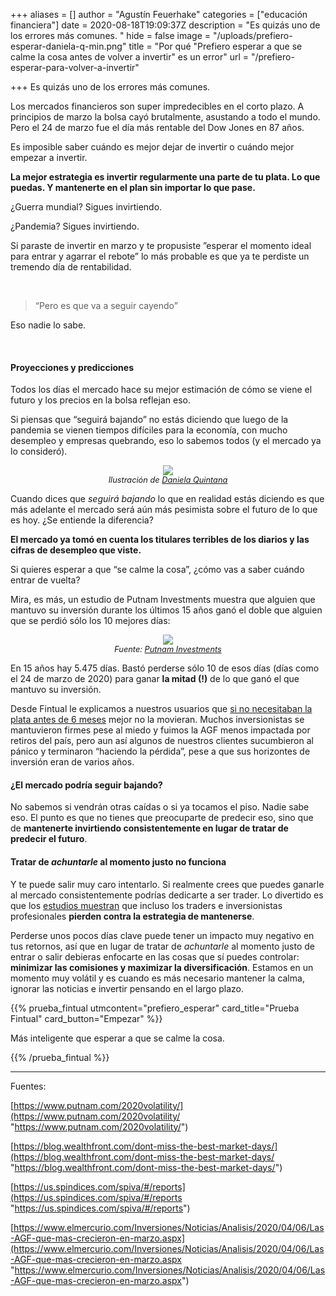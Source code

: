 +++
aliases = []
author = "Agustín Feuerhake"
categories = ["educación financiera"]
date = 2020-08-18T19:09:37Z
description = "Es quizás uno de los errores más comunes. "
hide = false
image = "/uploads/prefiero-esperar-daniela-q-min.png"
title = "Por qué \"Prefiero esperar a que se calme la cosa antes de volver a invertir\" es un error"
url = "/prefiero-esperar-para-volver-a-invertir"

+++
Es quizás uno de los errores más comunes.

Los mercados financieros son super impredecibles en el corto plazo. A principios de marzo la bolsa cayó brutalmente, asustando a todo el mundo. Pero el 24 de marzo fue el día más rentable del Dow Jones en 87 años.

Es imposible saber cuándo es mejor dejar de invertir o cuándo mejor empezar a invertir.

**La mejor estrategia es invertir regularmente una parte de tu plata. Lo que puedas. Y mantenerte en el plan sin importar lo que pase.**

¿Guerra mundial? Sigues invirtiendo.

¿Pandemia? Sigues invirtiendo.

Si paraste de invertir en marzo y te propusiste ”esperar el momento ideal para entrar y agarrar el rebote” lo más probable es que ya te perdiste un tremendo día de rentabilidad.

<br>

> “Pero es que va a seguir cayendo”

Eso nadie lo sabe.

<br>

#### **Proyecciones y predicciones**

Todos los días el mercado hace su mejor estimación de cómo se viene el futuro y los precios en la bolsa reflejan eso.

Si piensas que “seguirá bajando” no estás diciendo que luego de la pandemia se vienen tiempos difíciles para la economía, con mucho desempleo y empresas quebrando, eso lo sabemos todos (y el mercado ya lo consideró).

<div style="text-align:center"> <figure> <img src="/uploads/prefiero-esperar-daniela-q-min.png"> <figcaption style="display:block;text-align:center;font-size:.8rem"><i>Ilustración de <a target="_blank" href="https://www.instagram.com/ladaniquin">Daniela Quintana</a></i></figcaption>
</figure>
</div>

Cuando dices que _seguirá bajando_ lo que en realidad estás diciendo es que más adelante el mercado será aún más pesimista sobre el futuro de lo que es hoy. ¿Se entiende la diferencia?

**El mercado ya tomó en cuenta los titulares terribles de los diarios y las cifras de desempleo que viste.**

Si quieres esperar a que “se calme la cosa”, ¿cómo vas a saber cuándo entrar de vuelta?

Mira, es más, un estudio de Putnam Investments muestra que alguien que mantuvo su inversión durante los últimos 15 años ganó el doble que alguien que se perdió sólo los 10 mejores días:

<div style="text-align:center">
<figure>
<img src="/uploads/Resultado de invertir $10 millones en el S&P500 durante 15 años entre 2005 y 2019   (1).png">
<figcaption style="display:block;text-align:center;font-size:.8rem"><i>Fuente: <a target="_blank" href="https://www.putnam.com/literature/pdf/II508-85e97e7dc6cd90e0c0cc2e1eeccdf00d.pdf">Putnam Investments</a></i></figcaption>
</figure>
</div>

En 15 años hay 5.475 días. Bastó perderse sólo 10 de esos días (días como el 24 de marzo de 2020) para ganar **la mitad (!)** de lo que ganó el que mantuvo su inversión.

Desde Fintual le explicamos a nuestros usuarios que [si no necesitaban la plata antes de 6 meses](https://edu.fintual.cl/que-hacer-cuando-cae-tu-inversion/) mejor no la movieran. Muchos inversionistas se mantuvieron firmes pese al miedo y fuimos la AGF menos impactada por retiros del país, pero aun así algunos de nuestros clientes sucumbieron al pánico y terminaron “haciendo la pérdida”, pese a que sus horizontes de inversión eran de varios años.

#### **¿El mercado podría seguir bajando?**

No sabemos si vendrán otras caídas o si ya tocamos el piso. Nadie sabe eso. El punto es que no tienes que preocuparte de predecir eso, sino que de **mantenerte invirtiendo consistentemente en lugar de tratar de predecir el futuro**.

#### **Tratar de _achuntarle_ al momento justo no funciona**

Y te puede salir muy caro intentarlo. Si realmente crees que puedes ganarle al mercado consistentemente podrías dedicarte a ser trader. Lo divertido es que los [estudios muestran](https://us.spindices.com/spiva/#/reports) que incluso los traders e inversionistas profesionales **pierden contra la estrategia de mantenerse**.

Perderse unos pocos días clave puede tener un impacto muy negativo en tus retornos, así que en lugar de tratar de _achuntarle_ al momento justo de entrar o salir debieras enfocarte en las cosas que sí puedes controlar: **minimizar las comisiones y maximizar la diversificación**. Estamos en un momento muy volátil y es cuando es más necesario mantener la calma, ignorar las noticias e invertir pensando en el largo plazo.

{{% prueba_fintual
utmcontent="prefiero_esperar"
card_title="Prueba Fintual"
card_button="Empezar" %}}

Más inteligente que esperar a que se calme la cosa.

{{% /prueba_fintual %}}

<hr>

Fuentes:

[https://www.putnam.com/2020volatility/](https://www.putnam.com/2020volatility/ "https://www.putnam.com/2020volatility/")

[https://blog.wealthfront.com/dont-miss-the-best-market-days/](https://blog.wealthfront.com/dont-miss-the-best-market-days/ "https://blog.wealthfront.com/dont-miss-the-best-market-days/")

[https://us.spindices.com/spiva/#/reports](https://us.spindices.com/spiva/#/reports "https://us.spindices.com/spiva/#/reports")

[https://www.elmercurio.com/Inversiones/Noticias/Analisis/2020/04/06/Las-AGF-que-mas-crecieron-en-marzo.aspx](https://www.elmercurio.com/Inversiones/Noticias/Analisis/2020/04/06/Las-AGF-que-mas-crecieron-en-marzo.aspx "https://www.elmercurio.com/Inversiones/Noticias/Analisis/2020/04/06/Las-AGF-que-mas-crecieron-en-marzo.aspx")